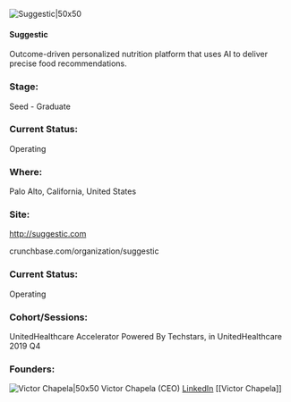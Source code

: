 

![Suggestic|50x50](https://apimg.techstars.com/connect/images/image_files/5d680322a36c11192500009c/original/Logo_Transparente-01.png)

#### Suggestic
Outcome-driven personalized nutrition platform that uses AI to deliver precise food recommendations.

### Stage: 
Seed - Graduate 

### Current Status: 
Operating

### Where:
Palo Alto, California, United States

### Site:
http://suggestic.com



crunchbase.com/organization/suggestic

### Current Status: 
Operating

### Cohort/Sessions: 
UnitedHealthcare Accelerator Powered By Techstars, in UnitedHealthcare 2019 Q4

### Founders: 

![Victor Chapela|50x50](https://apimg.techstars.com/connect/images/image_files/5dd6f62134a60d58990000bc/original/Victor_Chapela_CEO_Suggestic.jpg) Victor Chapela (CEO) [LinkedIn](https://linkedin.com/in/chapela) [[Victor Chapela]]



